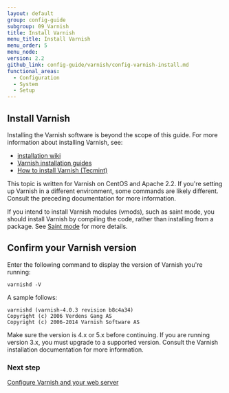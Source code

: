 ```yaml
---
layout: default
group: config-guide
subgroup: 09_Varnish
title: Install Varnish
menu_title: Install Varnish
menu_order: 5
menu_node:
version: 2.2
github_link: config-guide/varnish/config-varnish-install.md
functional_areas:
  - Configuration
  - System
  - Setup
---
```


<h2 id="config-varnish-install">Install Varnish</h2>
Installing the Varnish software is beyond the scope of this guide. For more information about installing Varnish, see:

*	<a href="http://wiki.mikejung.biz/Varnish" target="_blank">installation wiki</a>
*	<a href="https://www.varnish-cache.org/docs" target="_blank">Varnish installation guides</a>
*	<a href="http://www.tecmint.com/install-varnish-cache-web-accelerator" target="_blank">How to install Varnish (Tecmint)</a>

<div class="bs-callout bs-callout-info" id="info" markdown="1">
This topic is written for Varnish on CentOS and Apache 2.2. If you're setting up Varnish in a different environment, some commands are likely different. Consult the preceding documentation for more information.

If you intend to install Varnish modules (vmods), such as saint mode, you should install Varnish by compiling the code, rather than installing from a package. See [Saint mode]({{page.baseurl}}config-guide/varnish/config-varnish-advanced.html#saint) for more details.
</div>

<h2 id="config-varnish-version">Confirm your Varnish version</h2>
Enter the following command to display the version of Varnish you're running:

	varnishd -V

A sample follows:

	varnishd (varnish-4.0.3 revision b8c4a34)
	Copyright (c) 2006 Verdens Gang AS
	Copyright (c) 2006-2014 Varnish Software AS

Make sure the version is 4.x or 5.x before continuing. If you are running version 3.x, you must upgrade to a supported version. Consult the Varnish installation documentation for more information.

### Next step
<a href="{{page.baseurl}}config-guide/varnish/config-varnish-configure.html">Configure Varnish and your web server</a>
